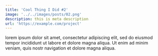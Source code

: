 ```yaml
---
title: 'Cool Thing I Did #2'
image: '../../images/posts/02.png'
description: this is meta description
url: 'https://example.com/project'
---
```


lorem ipsum dolor sit amet, consectetur adipiscing elit, sed do eiusmod tempor incididunt ut labore et dolore magna aliqua. Ut enim ad minim veniam, quis nostr navigation et dolore magna aliqua.
